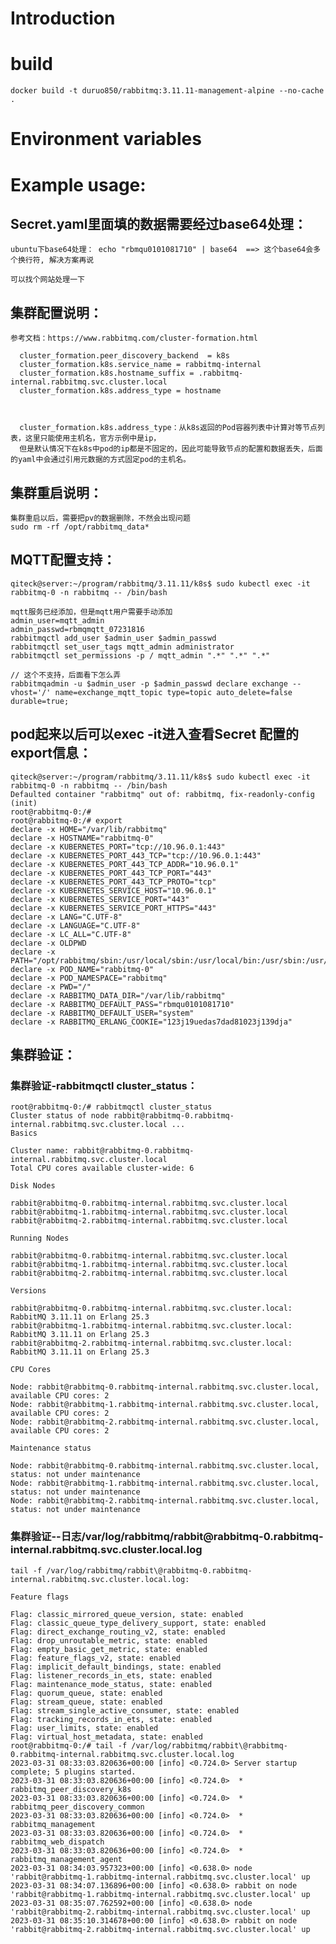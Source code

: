 # Introduction



# build

    docker build -t duruo850/rabbitmq:3.11.11-management-alpine --no-cache .


# Environment variables


# Example usage: 


## Secret.yaml里面填的数据需要经过base64处理：
    
    ubuntu下base64处理： echo "rbmqu0101081710" | base64  ==> 这个base64会多个换行符, 解决方案再说
    
    可以找个网站处理一下
    
    
## 集群配置说明：

    参考文档：https://www.rabbitmq.com/cluster-formation.html

      cluster_formation.peer_discovery_backend  = k8s
      cluster_formation.k8s.service_name = rabbitmq-internal
      cluster_formation.k8s.hostname_suffix = .rabbitmq-internal.rabbitmq.svc.cluster.local
      cluster_formation.k8s.address_type = hostname
      
      
      
      cluster_formation.k8s.address_type：从k8s返回的Pod容器列表中计算对等节点列表，这里只能使用主机名，官方示例中是ip，
      但是默认情况下在k8s中pod的ip都是不固定的，因此可能导致节点的配置和数据丢失，后面的yaml中会通过引用元数据的方式固定pod的主机名。
      
## 集群重启说明：
    
    集群重启以后，需要把pv的数据删除，不然会出现问题
    sudo rm -rf /opt/rabbitmq_data*
    
## MQTT配置支持：

    qiteck@server:~/program/rabbitmq/3.11.11/k8s$ sudo kubectl exec -it rabbitmq-0 -n rabbitmq -- /bin/bash
    
    mqtt服务已经添加，但是mqtt用户需要手动添加
    admin_user=mqtt_admin
    admin_passwd=rbmqmqtt_07231816
    rabbitmqctl add_user $admin_user $admin_passwd
    rabbitmqctl set_user_tags mqtt_admin administrator
    rabbitmqctl set_permissions -p / mqtt_admin ".*" ".*" ".*"
    
    // 这个不支持，后面看下怎么弄
    rabbitmqadmin -u $admin_user -p $admin_passwd declare exchange --vhost='/' name=exchange_mqtt_topic type=topic auto_delete=false durable=true;
  
    
## pod起来以后可以exec -it进入查看Secret 配置的export信息：
    qiteck@server:~/program/rabbitmq/3.11.11/k8s$ sudo kubectl exec -it rabbitmq-0 -n rabbitmq -- /bin/bash
    Defaulted container "rabbitmq" out of: rabbitmq, fix-readonly-config (init)
    root@rabbitmq-0:/#
    root@rabbitmq-0:/# export
    declare -x HOME="/var/lib/rabbitmq"
    declare -x HOSTNAME="rabbitmq-0"
    declare -x KUBERNETES_PORT="tcp://10.96.0.1:443"
    declare -x KUBERNETES_PORT_443_TCP="tcp://10.96.0.1:443"
    declare -x KUBERNETES_PORT_443_TCP_ADDR="10.96.0.1"
    declare -x KUBERNETES_PORT_443_TCP_PORT="443"
    declare -x KUBERNETES_PORT_443_TCP_PROTO="tcp"
    declare -x KUBERNETES_SERVICE_HOST="10.96.0.1"
    declare -x KUBERNETES_SERVICE_PORT="443"
    declare -x KUBERNETES_SERVICE_PORT_HTTPS="443"
    declare -x LANG="C.UTF-8"
    declare -x LANGUAGE="C.UTF-8"
    declare -x LC_ALL="C.UTF-8"
    declare -x OLDPWD
    declare -x PATH="/opt/rabbitmq/sbin:/usr/local/sbin:/usr/local/bin:/usr/sbin:/usr/bin:/sbin:/bin"
    declare -x POD_NAME="rabbitmq-0"
    declare -x POD_NAMESPACE="rabbitmq"
    declare -x PWD="/"
    declare -x RABBITMQ_DATA_DIR="/var/lib/rabbitmq"
    declare -x RABBITMQ_DEFAULT_PASS="rbmqu0101081710"
    declare -x RABBITMQ_DEFAULT_USER="system"
    declare -x RABBITMQ_ERLANG_COOKIE="123j19uedas7dad81023j139dja"
    

## 集群验证：

### 集群验证-rabbitmqctl cluster_status：
    root@rabbitmq-0:/# rabbitmqctl cluster_status
    Cluster status of node rabbit@rabbitmq-0.rabbitmq-internal.rabbitmq.svc.cluster.local ...
    Basics
    
    Cluster name: rabbit@rabbitmq-0.rabbitmq-internal.rabbitmq.svc.cluster.local
    Total CPU cores available cluster-wide: 6
    
    Disk Nodes
    
    rabbit@rabbitmq-0.rabbitmq-internal.rabbitmq.svc.cluster.local
    rabbit@rabbitmq-1.rabbitmq-internal.rabbitmq.svc.cluster.local
    rabbit@rabbitmq-2.rabbitmq-internal.rabbitmq.svc.cluster.local
    
    Running Nodes
    
    rabbit@rabbitmq-0.rabbitmq-internal.rabbitmq.svc.cluster.local
    rabbit@rabbitmq-1.rabbitmq-internal.rabbitmq.svc.cluster.local
    rabbit@rabbitmq-2.rabbitmq-internal.rabbitmq.svc.cluster.local
    
    Versions
    
    rabbit@rabbitmq-0.rabbitmq-internal.rabbitmq.svc.cluster.local: RabbitMQ 3.11.11 on Erlang 25.3
    rabbit@rabbitmq-1.rabbitmq-internal.rabbitmq.svc.cluster.local: RabbitMQ 3.11.11 on Erlang 25.3
    rabbit@rabbitmq-2.rabbitmq-internal.rabbitmq.svc.cluster.local: RabbitMQ 3.11.11 on Erlang 25.3
    
    CPU Cores
    
    Node: rabbit@rabbitmq-0.rabbitmq-internal.rabbitmq.svc.cluster.local, available CPU cores: 2
    Node: rabbit@rabbitmq-1.rabbitmq-internal.rabbitmq.svc.cluster.local, available CPU cores: 2
    Node: rabbit@rabbitmq-2.rabbitmq-internal.rabbitmq.svc.cluster.local, available CPU cores: 2
    
    Maintenance status
    
    Node: rabbit@rabbitmq-0.rabbitmq-internal.rabbitmq.svc.cluster.local, status: not under maintenance
    Node: rabbit@rabbitmq-1.rabbitmq-internal.rabbitmq.svc.cluster.local, status: not under maintenance
    Node: rabbit@rabbitmq-2.rabbitmq-internal.rabbitmq.svc.cluster.local, status: not under maintenance


### 集群验证--日志/var/log/rabbitmq/rabbit\@rabbitmq-0.rabbitmq-internal.rabbitmq.svc.cluster.local.log
    tail -f /var/log/rabbitmq/rabbit\@rabbitmq-0.rabbitmq-internal.rabbitmq.svc.cluster.local.log:
    
    Feature flags
    
    Flag: classic_mirrored_queue_version, state: enabled
    Flag: classic_queue_type_delivery_support, state: enabled
    Flag: direct_exchange_routing_v2, state: enabled
    Flag: drop_unroutable_metric, state: enabled
    Flag: empty_basic_get_metric, state: enabled
    Flag: feature_flags_v2, state: enabled
    Flag: implicit_default_bindings, state: enabled
    Flag: listener_records_in_ets, state: enabled
    Flag: maintenance_mode_status, state: enabled
    Flag: quorum_queue, state: enabled
    Flag: stream_queue, state: enabled
    Flag: stream_single_active_consumer, state: enabled
    Flag: tracking_records_in_ets, state: enabled
    Flag: user_limits, state: enabled
    Flag: virtual_host_metadata, state: enabled
    root@rabbitmq-0:/# tail -f /var/log/rabbitmq/rabbit\@rabbitmq-0.rabbitmq-internal.rabbitmq.svc.cluster.local.log
    2023-03-31 08:33:03.820636+00:00 [info] <0.724.0> Server startup complete; 5 plugins started.
    2023-03-31 08:33:03.820636+00:00 [info] <0.724.0>  * rabbitmq_peer_discovery_k8s
    2023-03-31 08:33:03.820636+00:00 [info] <0.724.0>  * rabbitmq_peer_discovery_common
    2023-03-31 08:33:03.820636+00:00 [info] <0.724.0>  * rabbitmq_management
    2023-03-31 08:33:03.820636+00:00 [info] <0.724.0>  * rabbitmq_web_dispatch
    2023-03-31 08:33:03.820636+00:00 [info] <0.724.0>  * rabbitmq_management_agent
    2023-03-31 08:34:03.957323+00:00 [info] <0.638.0> node 'rabbit@rabbitmq-1.rabbitmq-internal.rabbitmq.svc.cluster.local' up
    2023-03-31 08:34:07.136896+00:00 [info] <0.638.0> rabbit on node 'rabbit@rabbitmq-1.rabbitmq-internal.rabbitmq.svc.cluster.local' up
    2023-03-31 08:35:07.762592+00:00 [info] <0.638.0> node 'rabbit@rabbitmq-2.rabbitmq-internal.rabbitmq.svc.cluster.local' up
    2023-03-31 08:35:10.314678+00:00 [info] <0.638.0> rabbit on node 'rabbit@rabbitmq-2.rabbitmq-internal.rabbitmq.svc.cluster.local' up
   